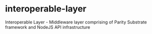 # interoperable-layer
Interoperable Layer - Middleware layer comprising of Parity Substrate framework and NodeJS API infrastructure
